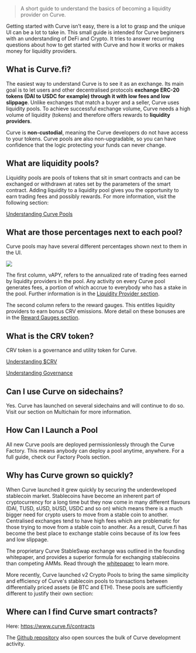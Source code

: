 > A short guide to understand the basics of becoming a liquidity provider on Curve.

Getting started with Curve isn’t easy, there is a lot to grasp and the unique UI can be a lot to take in. This small guide is intended for Curve beginners with an understanding of DeFi and Crypto. It tries to answer recurring questions about how to get started with Curve and how it works or makes money for liquidity providers.

## **What is Curve.fi?**

The easiest way to understand Curve is to see it as an exchange. Its main goal is to let users and other decentralised protocols **exchange ERC-20 tokens (DAI to USDC for example) through it with low fees and low slippage**. Unlike exchanges that match a buyer and a seller, Curve uses liquidity pools. To achieve successful exchange volume, Curve needs a high volume of liquidity (tokens) and therefore offers rewards to **liquidity providers**.

Curve is **non-custodial**, meaning the Curve developers do not have access to your tokens. Curve pools are also non-upgradable, so you can have confidence that the logic protecting your funds can never change.

## **What are liquidity pools?**

Liquidity pools are pools of tokens that sit in smart contracts and can be exchanged or withdrawn at rates set by the parameters of the smart contract. Adding liquidity to a liquidity pool gives you the opportunity to earn trading fees and possibly rewards. For more information, visit the following section:

[Understanding Curve Pools](./lp/understanding-curve-pools)

## **What are those percentages next to each pool?**

Curve pools may have several different percentages shown next to them in the UI.

![](https://files.gitbook.com/v0/b/gitbook-x-prod.appspot.com/o/spaces%2F-MFA0rQI3SzfbVFgp3Ic%2Fuploads%2FqKa9dimsxzJ2Zl0paYEQ%2FScreen%20Shot%202022-11-14%20at%203.21.19%20AM.png?alt=media&token=49c819a1-8b2c-4306-8f0b-7a3ad37682a7)

The first column, vAPY, refers to the annualized rate of trading fees earned by liquidity providers in the pool. Any activity on every Curve pool generates fees, a portion of which accrue to everybody who has a stake in the pool. Further information is in the [Liquidity Provider section](./lp/understanding-curve-pools).

The second column refers to the reward gauges. This entitles liquidity providers to earn bonus CRV emissions. More detail on these bonuses are in the [Reward Gauges section](./reward-gauges/understanding-gauges).

## **What is the CRV token?**

CRV token is a governance and utility token for Curve.

[Understanding $CRV](./crv-token/understanding-crv)

[Understanding Governance](./governance/understanding-governance)

## **Can I use Curve on sidechains?**

Yes. Curve has launched on several sidechains and will continue to do so. Visit our section on Multichain for more information.

## **How Can I Launch a Pool**

All new Curve pools are deployed permissionlessly through the Curve Factory. This means anybody can deploy a pool anytime, anywhere. For a full guide, check our Factory Pools section.
​
## **Why has Curve grown so quickly?**

When Curve launched it grew quickly by securing the underdeveloped stablecoin market. Stablecoins have become an inherent part of cryptocurrency for a long time but they now come in many different flavours (DAI, TUSD, sUSD, bUSD, USDC and so on) which means there is a much bigger need for crypto users to move from a stable coin to another. Centralised exchanges tend to have high fees which are problematic for those trying to move from a stable coin to another. As a result, Curve.fi has become the best place to exchange stable coins because of its low fees and low slippage.

The proprietary Curve StableSwap exchange was outlined in the founding whitepaper, and provides a superior formula for exchanging stablecoins than competing AMMs. Read through the [whitepaper](https://classic.curve.fi/whitepaper) to learn more.

More recently, Curve launched v2 Crypto Pools to bring the same simplicity and efficiency of Curve's stablecoin pools to transactions between differentially priced assets (ie BTC and ETH). These pools are sufficiently different to justify their own section:
​
## **Where can I find Curve smart contracts?**

Here: https://www.curve.fi/contracts

The [Github repository](https://github.com/curvefi) also open sources the bulk of Curve development activity.
